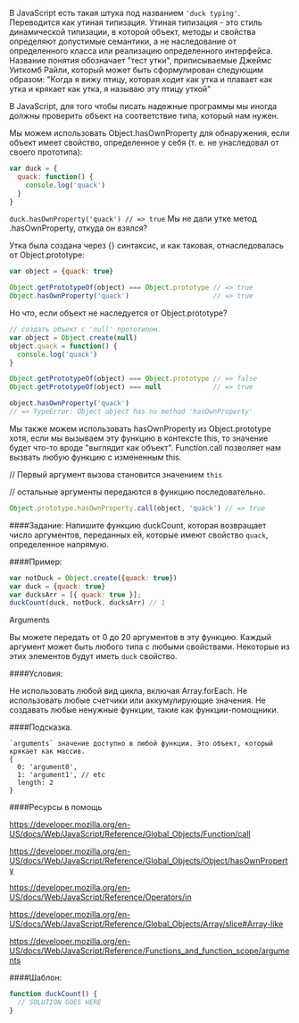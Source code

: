 В JavaScript есть такая штука под названием ```'duck typing'```. Переводится как утиная типизация. Утиная типизация - это стиль динамической типизации, в которой объект, методы и свойства определяют допустимые семантики, а не наследование от определенного класса или реализацию определенного интерфейса. Название понятия обозначает "тест утки", приписываемые Джеймс Уиткомб Райли, который может быть сформулирован следующим образом: "Когда я вижу птицу, которая ходит как утка и плавает как утка и крякает как утка, я называю эту птицу уткой"

В JavaScript, для того чтобы писать надежные программы мы иногда должны проверить объект на соответствие типа, который нам нужен.

Мы можем использовать Object.hasOwnProperty для обнаружения, если объект имеет свойство, определенное у себя (т. е. не унаследовал от своего прототипа):
```js
var duck = {
  quack: function() {
    console.log('quack')
  }
}
```
```duck.hasOwnProperty('quack') // => true```
Мы не дали утке метод .hasOwnProperty, откуда он взялся?

Утка была создана через {} синтаксис, и как таковая, отнаследовалась от Object.prototype:
```js
var object = {quack: true}

Object.getPrototypeOf(object) === Object.prototype // => true
Object.hasOwnProperty('quack')                     // => true
```
Но что, если объект не наследуется от Object.prototype?

```js
// создать объект с 'null' прототипом.
var object = Object.create(null)
object.quack = function() {
  console.log('quack')
}

Object.getPrototypeOf(object) === Object.prototype // => false
Object.getPrototypeOf(object) === null             // => true

object.hasOwnProperty('quack')
// => TypeError: Object object has no method 'hasOwnProperty'
```
Мы также можем использовать hasOwnProperty из Object.prototype хотя, если мы вызываем эту функцию в контексте this, то значение будет что-то вроде "выглядит как объект". Function.call позволяет нам вызвать любую функцию с измененным this.

// Первый аргумент вызова становится значением `this`

// остальные аргументы передаются в функцию последовательно.
```js
Object.prototype.hasOwnProperty.call(object, 'quack') // => true
```

####Задание:
Напишите функцию duckCount, которая возвращает число аргументов, переданных ей, которые имеют свойство `quack`, определенное напрямую.

####Пример:

```js
var notDuck = Object.create({quack: true})
var duck = {quack: true}
var ducksArr = [{ quack: true }];
duckCount(duck, notDuck, ducksArr) // 1
```
Arguments

Вы можете передать от 0 до 20 аргументов в эту функцию. Каждый аргумент может быть любого типа с любыми свойствами. Некоторые из этих элементов будут иметь `duck` свойство.

####Условия:

Не использовать любой вид цикла, включая Array.forEach.
Не использовать любые счетчики или аккумулирующие значения.
Не создавать любые ненужные функции, такие как функции-помощники.

####Подсказка.
```
`arguments` значение доступно в любой функции. Это объект, который крякает как массив.
{
  0: 'argument0',
  1: 'argument1', // etc
  length: 2
}
```
####Ресурсы в помощь

https://developer.mozilla.org/en-US/docs/Web/JavaScript/Reference/Global_Objects/Function/call

https://developer.mozilla.org/en-US/docs/Web/JavaScript/Reference/Global_Objects/Object/hasOwnProperty

https://developer.mozilla.org/en-US/docs/Web/JavaScript/Reference/Operators/in

https://developer.mozilla.org/en-US/docs/Web/JavaScript/Reference/Global_Objects/Array/slice#Array-like

https://developer.mozilla.org/en-US/docs/Web/JavaScript/Reference/Functions_and_function_scope/arguments

####Шаблон:

```js
function duckCount() {
  // SOLUTION GOES HERE
}
```
